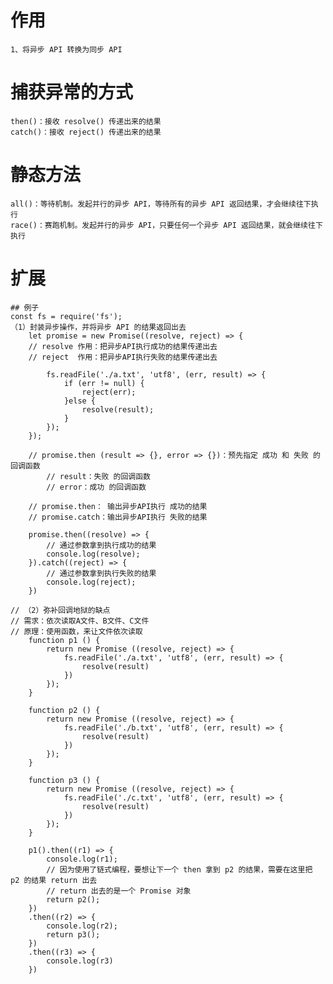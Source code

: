 # 作用
	1、将异步 API 转换为同步 API

# 捕获异常的方式
	then()：接收 resolve() 传递出来的结果
	catch()：接收 reject() 传递出来的结果

# 静态方法
	all()：等待机制。发起并行的异步 API，等待所有的异步 API 返回结果，才会继续往下执行
	race()：赛跑机制。发起并行的异步 API，只要任何一个异步 API 返回结果，就会继续往下执行

# 扩展
	## 例子
	const fs = require('fs');
	（1）封装异步操作，并将异步 API 的结果返回出去
		let promise = new Promise((resolve, reject) => {
		// resolve 作用：把异步API执行成功的结果传递出去
		// reject  作用：把异步API执行失败的结果传递出去
		
			fs.readFile('./a.txt', 'utf8', (err, result) => {
				if (err != null) {
					reject(err);
				}else {
					resolve(result);
				}
			});
		});

		// promise.then (result => {}, error => {})：预先指定 成功 和 失败 的回调函数
			// result：失败 的回调函数
			// error：成功 的回调函数

		// promise.then： 输出异步API执行 成功的结果
		// promise.catch：输出异步API执行 失败的结果
		
		promise.then((resolve) => {
			// 通过参数拿到执行成功的结果
			console.log(resolve);
		}).catch((reject) => {
			// 通过参数拿到执行失败的结果
			console.log(reject);
		})

	// （2）弥补回调地狱的缺点
	// 需求：依次读取A文件、B文件、C文件
	// 原理：使用函数，来让文件依次读取
		function p1 () {
			return new Promise ((resolve, reject) => {
				fs.readFile('./a.txt', 'utf8', (err, result) => {
					resolve(result)
				})
			});
		}

		function p2 () {
			return new Promise ((resolve, reject) => {
				fs.readFile('./b.txt', 'utf8', (err, result) => {
					resolve(result)
				})
			});
		}

		function p3 () {
			return new Promise ((resolve, reject) => {
				fs.readFile('./c.txt', 'utf8', (err, result) => {
					resolve(result)
				})
			});
		}

		p1().then((r1) => {
			console.log(r1);
			// 因为使用了链式编程，要想让下一个 then 拿到 p2 的结果，需要在这里把 p2 的结果 return 出去
			// return 出去的是一个 Promise 对象
			return p2();
		})
		.then((r2) => {
			console.log(r2);
			return p3();
		})
		.then((r3) => {
			console.log(r3)
		})
